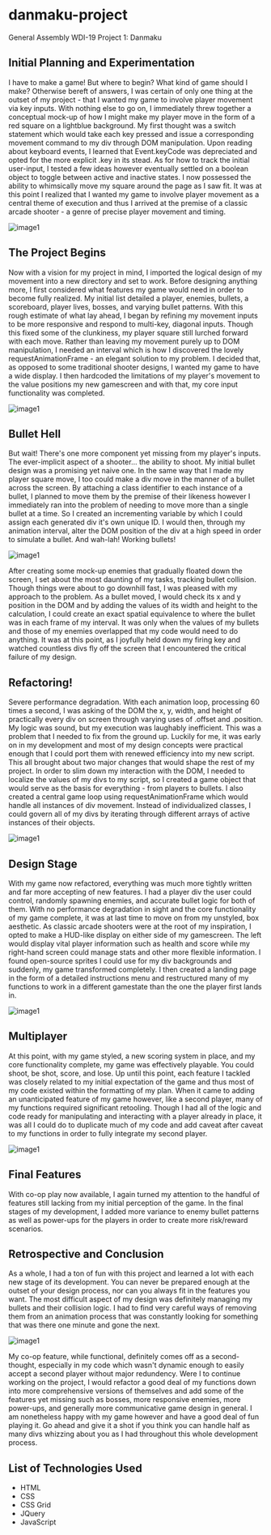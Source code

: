 # danmaku-project

General Assembly WDI-19 Project 1: Danmaku

## Initial Planning and Experimentation

I have to make a game! But where to begin? What kind of game should I make? Otherwise bereft of answers, I was certain of only one thing at the outset of my project - that I wanted my game to involve player movement via key inputs. With nothing else to go on, I immediately threw together a conceptual mock-up of how I might make my player move in the form of a red square on a lightblue background. My first thought was a switch statement which would take each key pressed and issue a corresponding movement command to my div through DOM manipulation. Upon reading about keyboard events, I learned that Event.keyCode was depreciated and opted for the more explicit .key in its stead. As for how to track the initial user-input, I tested a few ideas however eventually settled on a boolean object to toggle between active and inactive states. I now possessed the ability to whimsically move my square around the page as I saw fit. It was at this point I realized that I wanted my game to involve player movement as a central theme of execution and thus I arrived at the premise of a classic arcade shooter - a genre of precise player movement and timing. 

![image1](https://github.com/Williamconnelly/danmaku-project/blob/master/img/screenshot-1.png)

## The Project Begins

Now with a vision for my project in mind, I imported the logical design of my movement into a new directory and set to work. Before designing anything more, I first considered what features my game would need in order to become fully realized. My initial list detailed a player, enemies, bullets, a scoreboard, player lives, bosses, and varying bullet patterns. With this rough estimate of what lay ahead, I began by refining my movement inputs to be more responsive and respond to multi-key, diagonal inputs. Though this fixed some of the clunkiness, my player square still lurched forward with each move. Rather than leaving my movement purely up to DOM manipulation, I needed an interval which is how I discovered the lovely requestAnimationFrame - an elegant solution to my problem. I decided that, as opposed to some traditional shooter designs, I wanted my game to have a wide display. I then hardcoded the limitations of my player's movement to the value positions my new gamescreen and with that, my core input functionality was completed.

![image1](https://github.com/Williamconnelly/danmaku-project/blob/master/img/screenshot-2.png)

## Bullet Hell

But wait! There's one more component yet missing from my player's inputs. The ever-implicit aspect of a shooter... the ability to shoot. My initial bullet design was a promising yet naive one. In the same way that I made my player square move, I too could make a div move in the manner of a bullet across the screen. By attaching a class identifier to each instance of a bullet, I planned to move them by the premise of their likeness however I immediately ran into the problem of needing to move more than a single bullet at a time. So I created an incrementing variable by which I could assign each generated div it's own unique ID. I would then, through my animation interval, alter the DOM position of the div at a high speed in order to simulate a bullet. And wah-lah! Working bullets! 

![image1](https://github.com/Williamconnelly/danmaku-project/blob/master/img/screenshot-3.png)

After creating some mock-up enemies that gradually floated down the screen, I set about the most daunting of my tasks, tracking bullet collision. Though things were about to go downhill fast, I was pleased with my approach to the problem. As a bullet moved, I would check its x and y position in the DOM and by adding the values of its width and height to the calculation, I could create an exact spatial equivalence to where the bullet was in each frame of my interval. It was only when the values of my bullets and those of my enemies overlapped that my code would need to do anything. It was at this point, as I joyfully held down my firing key and watched countless divs fly off the screen that I encountered the critical failure of my design. 

## Refactoring!

Severe performance degradation. With each animation loop, processing 60 times a second, I was asking of the DOM the x, y, width, and height of practically every div on screen through varying uses of .offset and .position. My logic was sound, but my execution was laughably inefficient. This was a problem that I needed to fix from the ground up. Luckily for me, it was early on in my development and most of my design concepts were practical enough that I could port them with renewed efficiency into my new script. This all brought about two major changes that would shape the rest of my project. In order to slim down my interaction with the DOM, I needed to localize the values of my divs to my script, so I created a game object that would serve as the basis for everything - from players to bullets. I also created a central game loop using requestAnimationFrame which would handle all instances of div movement. Instead of individualized classes, I could govern all of my divs by iterating through different arrays of active instances of their objects. 

![image1](https://github.com/Williamconnelly/danmaku-project/blob/master/img/screenshot-4.png)

## Design Stage

With my game now refactored, everything was much more tightly written and far more accepting of new features. I had a player div the user could control, randomly spawning enemies, and accurate bullet logic for both of them. With no performance degradation in sight and the core functionality of my game complete, it was at last time to move on from my unstyled, box aesthetic. As classic arcade shooters were at the root of my inspiration, I opted to make a HUD-like display on either side of my gamescreen. The left would display vital player information such as health and score while my right-hand screen could manage stats and other more flexible information. I found open-source sprites I could use for my div backgrounds and suddenly, my game transformed completely. I then created a landing page in the form of a detailed instructions menu and restructured many of my functions to work in a different gamestate than the one the player first lands in.

![image1](https://github.com/Williamconnelly/danmaku-project/blob/master/img/screenshot-5.png)

## Multiplayer

At this point, with my game styled, a new scoring system in place, and my core functionality complete, my game was effectively playable. You could shoot, be shot, score, and lose. Up until this point, each feature I tackled was closely related to my initial expectation of the game and thus most of my code existed within the formatting of my plan. When it came to adding an unanticipated feature of my game however, like a second player, many of my functions required significant retooling. Though I had all of the logic and code ready for manipulating and interacting with a player already in place, it was all I could do to duplicate much of my code and add caveat after caveat to my functions in order to fully integrate my second player. 

![image1](https://github.com/Williamconnelly/danmaku-project/blob/master/img/screenshot-6.png)

## Final Features

With co-op play now available, I again turned my attention to the handful of features still lacking from my initial perception of the game. In the final stages of my development, I added more variance to enemy bullet patterns as well as power-ups for the players in order to create more risk/reward scenarios. 

## Retrospective and Conclusion

As a whole, I had a ton of fun with this project and learned a lot with each new stage of its development. You can never be prepared enough at the outset of your design process, nor can you always fit in the features you want. The most difficult aspect of my design was definitely managing my bullets and their collision logic. I had to find very careful ways of removing them from an animation process that was constantly looking for something that was there one minute and gone the next. 

![image1](https://github.com/Williamconnelly/danmaku-project/blob/master/img/screenshot-7.png)

My co-op feature, while functional, definitely comes off as a second-thought, especially in my code which wasn't dynamic enough to easily accept a second player without major redundency. Were I to continue working on the project, I would refactor a good deal of my functions down into more comprehensive versions of themselves and add some of the features yet missing such as bosses, more responsive enemies, more power-ups, and generally more communicative game design in general. I am nonetheless happy with my game however and have a good deal of fun playing it. Go ahead and give it a shot if you think you can handle half as many divs whizzing about you as I had throughout this whole development process. 

## List of Technologies Used

* HTML
* CSS
* CSS Grid
* JQuery
* JavaScript
